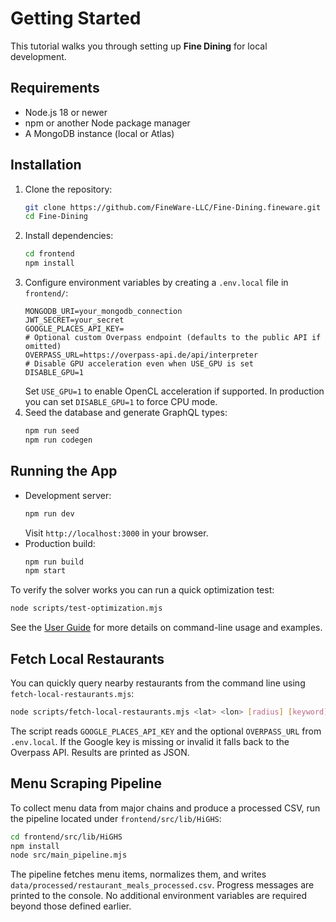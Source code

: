 # Getting Started

This tutorial walks you through setting up **Fine Dining** for local development.

## Requirements
- Node.js 18 or newer
- npm or another Node package manager
- A MongoDB instance (local or Atlas)

## Installation
1. Clone the repository:
   ```bash
   git clone https://github.com/FineWare-LLC/Fine-Dining.fineware.git
   cd Fine-Dining
   ```
2. Install dependencies:
   ```bash
   cd frontend
   npm install
   ```
3. Configure environment variables by creating a `.env.local` file in `frontend/`:
   ```dotenv
   MONGODB_URI=your_mongodb_connection
   JWT_SECRET=your_secret
   GOOGLE_PLACES_API_KEY=
   # Optional custom Overpass endpoint (defaults to the public API if omitted)
   OVERPASS_URL=https://overpass-api.de/api/interpreter
   # Disable GPU acceleration even when USE_GPU is set
   DISABLE_GPU=1
   ```
   Set `USE_GPU=1` to enable OpenCL acceleration if supported. In production you
   can set `DISABLE_GPU=1` to force CPU mode.
4. Seed the database and generate GraphQL types:
   ```bash
   npm run seed
   npm run codegen
   ```

## Running the App
- Development server:
  ```bash
  npm run dev
  ```
  Visit `http://localhost:3000` in your browser.
- Production build:
  ```bash
  npm run build
  npm start
  ```

To verify the solver works you can run a quick optimization test:
```bash
node scripts/test-optimization.mjs
```

See the [User Guide](./user_guide.md) for more details on command-line usage and examples.

## Fetch Local Restaurants

You can quickly query nearby restaurants from the command line using
`fetch-local-restaurants.mjs`:

```bash
node scripts/fetch-local-restaurants.mjs <lat> <lon> [radius] [keyword]
```

The script reads `GOOGLE_PLACES_API_KEY` and the optional `OVERPASS_URL`
from `.env.local`. If the Google key is missing or invalid it falls back to
the Overpass API. Results are printed as JSON.

## Menu Scraping Pipeline

To collect menu data from major chains and produce a processed CSV, run the
pipeline located under `frontend/src/lib/HiGHS`:

```bash
cd frontend/src/lib/HiGHS
npm install
node src/main_pipeline.mjs
```

The pipeline fetches menu items, normalizes them, and writes
`data/processed/restaurant_meals_processed.csv`. Progress messages are printed
to the console. No additional environment variables are required beyond those
defined earlier.
